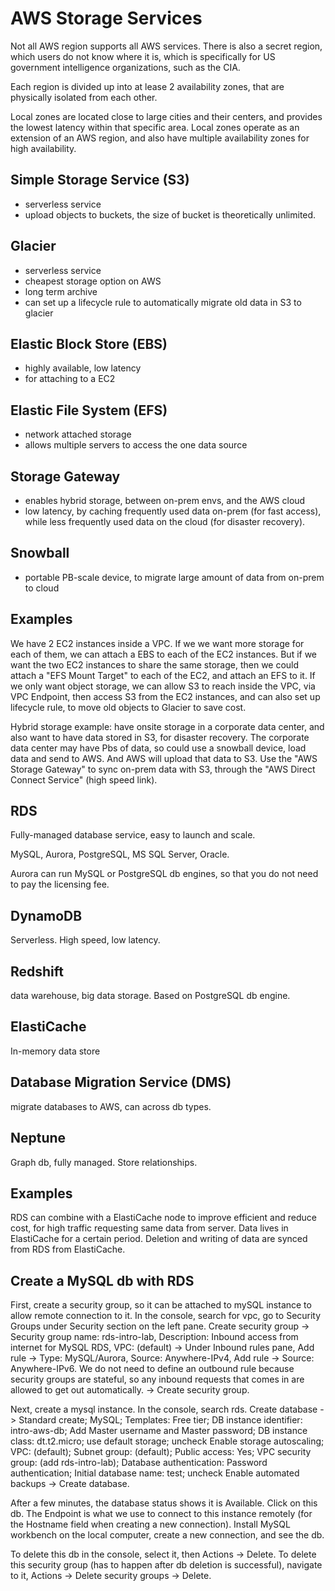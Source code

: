 # AWS Storage Services
Not all AWS region supports all AWS services. There is also a secret region, which users do not know where it is, which is specifically for US government intelligence organizations, such as the CIA. 

Each region is divided up into at lease 2 availability zones, that are physically isolated from each other. 

Local zones are located close to large cities and their centers, and provides the lowest latency within that specific area. Local zones operate as an extension of an AWS region, and also have multiple availability zones for high availability. 

## Simple Storage Service (S3)
- serverless service
- upload objects to buckets, the size of bucket is theoretically unlimited. 

## Glacier
- serverless service
- cheapest storage option on AWS
- long term archive
- can set up a lifecycle rule to automatically migrate old data in S3 to glacier

## Elastic Block Store (EBS)
- highly available, low latency 
- for attaching to a EC2

## Elastic File System (EFS)
- network attached storage
- allows multiple servers to access the one data source

## Storage Gateway
- enables hybrid storage, between on-prem envs, and the AWS cloud
- low latency, by caching frequently used data on-prem (for fast access), while less frequently used data on the cloud (for disaster recovery). 

## Snowball
- portable PB-scale device, to migrate large amount of data from on-prem to cloud

## Examples
We have 2 EC2 instances inside a VPC. If we we want more storage for each of them, we can attach a EBS to each of the EC2 instances. But if we want the two EC2 instances to share the same storage, then we could attach a "EFS Mount Target" to each of the EC2, and attach an EFS to it. If we only want object storage, we can allow S3 to reach inside the VPC, via VPC Endpoint, then access S3 from the EC2 instances, and can also set up lifecycle rule, to move old objects to Glacier to save cost. 

Hybrid storage example: have onsite storage in a corporate data center, and also want to have data stored in S3, for disaster recovery. The corporate data center may have Pbs of data, so could use a snowball device, load data and send to AWS. And AWS will upload that data to S3. Use the "AWS Storage Gateway" to sync on-prem data with S3, through the "AWS Direct Connect Service" (high speed link). 

## RDS
Fully-managed database service, easy to launch and scale. 

MySQL, Aurora, PostgreSQL, MS SQL Server, Oracle. 

Aurora can run MySQL or PostgreSQL db engines, so that you do not need to pay the licensing fee. 

## DynamoDB
Serverless. High speed, low latency. 

## Redshift
data warehouse, big data storage. Based on PostgreSQL db engine. 

## ElastiCache
In-memory data store

## Database Migration Service (DMS)
migrate databases to AWS, can across db types. 

## Neptune
Graph db, fully managed. Store relationships. 

## Examples
RDS can combine with a ElastiCache node to improve efficient and reduce cost, for high traffic requesting same data from server. Data lives in ElastiCache for a certain period. Deletion and writing of data are synced from RDS from ElastiCache. 

## Create a MySQL db with RDS
First, create a security group, so it can be attached to mySQL instance to allow remote connection to it. In the console, search for vpc, go to Security Groups under Security section on the left pane. Create security group -> Security group name: rds-intro-lab, Description: Inbound access from internet for MySQL RDS, VPC: (default) -> Under Inbound rules pane, Add rule -> Type: MySQL/Aurora, Source: Anywhere-IPv4, Add rule -> Source: Anywhere-IPv6. We do not need to define an outbound rule because security groups are stateful, so any inbound requests that comes in are allowed to get out automatically. -> Create security group. 

Next, create a mysql instance. In the console, search rds. Create database -> Standard create; MySQL; Templates: Free tier; DB instance identifier: intro-aws-db; Add Master username and Master password; DB instance class: dt.t2.micro; use default storage; uncheck Enable storage autoscaling; VPC: (default); Subnet group: (default); Public access: Yes; VPC security group: (add rds-intro-lab); Database authentication: Password authentication; Initial database name: test; uncheck Enable automated backups -> Create database. 

After a few minutes, the database status shows it is Available. Click on this db. The Endpoint is what we use to connect to this instance remotely (for the Hostname field when creating a new connection). Install MySQL workbench on the local computer, create a new connection, and see the db.  

To delete this db in the console, select it, then Actions -> Delete. To delete this security group (has to happen after db deletion is successful), navigate to it, Actions -> Delete security groups -> Delete. 
